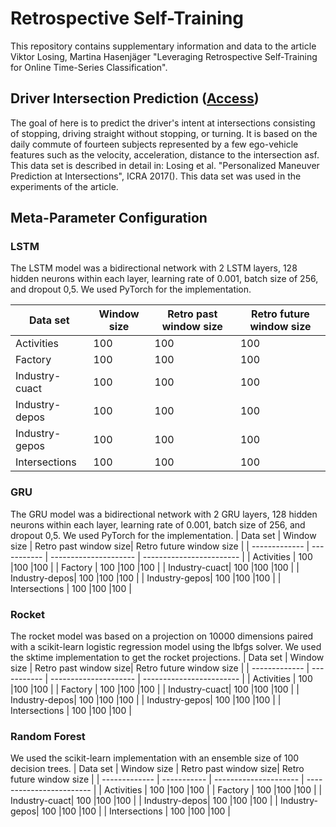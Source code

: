 # Retrospective Self-Training
This repository contains supplementary information and data to the article Viktor Losing, Martina Hasenjäger "Leveraging Retrospective Self-Training for Online Time-Series Classification".

## Driver Intersection Prediction ([Access](https://github.com/vlosing/retrospective_pseudo_labels/blob/main/driver_intention_prediction.csv))
The goal of here is to predict the driver's intent at intersections consisting of stopping, driving straight without stopping, or turning. It is based on the daily commute of fourteen subjects represented by a few ego-vehicle features such as the velocity, acceleration, distance to the intersection asf. This data set is described in detail in: Losing et al. "Personalized Maneuver Prediction at Intersections", ICRA 2017(). This data set was used in the experiments of the article. 


## Meta-Parameter Configuration
### LSTM
The LSTM model was a bidirectional network with 2 LSTM layers, 128 hidden neurons within each layer, learning rate of 0.001, batch size of 256, and dropout 0,5. We used PyTorch for the implementation.

| Data set      | Window size | Retro past window size| Retro future window size | 
| ------------- | ----------- | --------------------- | ------------------------ |
| Activities    | 100  |100  |100  |
| Factory       | 100  |100  |100  |
| Industry-cuact| 100  |100  |100  |
| Industry-depos| 100  |100  |100  |
| Industry-gepos| 100  |100  |100  |
| Intersections | 100  |100  |100  |

### GRU
The GRU model was a bidirectional network with 2 GRU layers, 128 hidden neurons within each layer, learning rate of 0.001, batch size of 256, and dropout 0,5. 
 We used PyTorch for the implementation.
| Data set      | Window size | Retro past window size| Retro future window size | 
| ------------- | ----------- | --------------------- | ------------------------ |
| Activities    | 100  |100  |100  |
| Factory       | 100  |100  |100  |
| Industry-cuact| 100  |100  |100  |
| Industry-depos| 100  |100  |100  |
| Industry-gepos| 100  |100  |100  |
| Intersections | 100  |100  |100  |

### Rocket
The rocket model was based on a projection on 10000 dimensions paired with a scikit-learn logistic regression model using the lbfgs solver. We used the sktime implementation to get the rocket projections.
| Data set      | Window size | Retro past window size| Retro future window size | 
| ------------- | ----------- | --------------------- | ------------------------ |
| Activities    | 100  |100  |100  |
| Factory       | 100  |100  |100  |
| Industry-cuact| 100  |100  |100  |
| Industry-depos| 100  |100  |100  |
| Industry-gepos| 100  |100  |100  |
| Intersections | 100  |100  |100  |

### Random Forest
We used the scikit-learn implementation with an ensemble size of 100 decision trees.
| Data set      | Window size | Retro past window size| Retro future window size | 
| ------------- | ----------- | --------------------- | ------------------------ |
| Activities    | 100  |100  |100  |
| Factory       | 100  |100  |100  |
| Industry-cuact| 100  |100  |100  |
| Industry-depos| 100  |100  |100  |
| Industry-gepos| 100  |100  |100  |
| Intersections | 100  |100  |100  |
